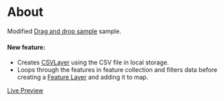 # About

Modified [Drag and drop sample](https://developers.arcgis.com/javascript/jssamples/exp_dragdrop.html) sample.

#### New feature:

* Creates [CSVLayer](https://developers.arcgis.com/javascript/jsapi/csvlayer-amd.html#csvlayer1) using the CSV file in local storage.
* Loops through the features in feature collection and filters data before creating a [Feature Layer](https://developers.arcgis.com/javascript/jsapi/featurelayer.html#featurelayer2) and adding it to map.

[Live Preview](http://gdhakal.github.io/filter-data-csv/index.html)

